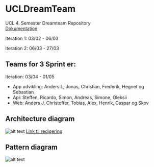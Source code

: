 # UCLDreamTeam
UCL 4. Semester Dreamteam Repository  
[Dokumentation](https://docs.google.com/document/d/1LsvcOnyi4bbdBS5vJB79S8oc9nSKq3CvjDTdlnTwY4k/edit?usp=sharing)

Iteration 1: 03/02 - 06/03

Iteration 2: 06/03 - 27/03

## Teams for 3 Sprint er:
Iteration: 03/04 - 01/05

- App udvikling: Anders L, Jonas, Christian, Frederik, Hegnet og Sebastian
- Api: Steffen, Ricardo, Simon, Andreas, Simone, Oleksii
- Web: Anders J, Christoffer, Tobias, Alex, Henrik, Caspar og Skov

## Architecture diagram  
![alt text](https://github.com/lasserasch/UCLDreamTeam/blob/master/Architecture%20diagram.png "")
[Link til redigering](https://creately.com/diagram/k8diih3q1/Uj1fnQbfuYOHFMUdKdiTGqcOt8%3D)


## Pattern diagram  
![alt text](https://github.com/lasserasch/UCLDreamTeam/blob/master/Pattern%20Diagram.jpg "")
